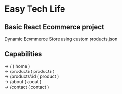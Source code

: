 # Easy Tech Life

## Basic React Ecommerce project

Dynamic Ecommerce Store using custom products.json

## Capabilities

-> / ( home ) <br/>
-> /products ( products ) <br/>
-> /products/:id ( product ) <br/>
-> /about ( about ) <br/>
-> /contact ( contact ) <br/>
